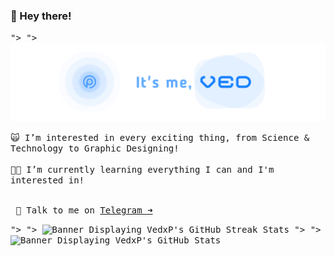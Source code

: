 ### 👋 Hey there!

<kbd><picture>
  <source media="(prefers-color-scheme: dark)" srcset="/vpbanner.png">">
  <source media="(prefers-color-scheme: light)" srcset="/vpbanner.png">">
  <img alt="Banner Saying; It's me, Ved!" src="/vpbanner.png">
</picture></kbd>

<p align="center"><kbd></kbd></p>

<kbd>
🙀 I’m interested in every exciting thing, from Science & Technology to Graphic Designing!
<br><br>👨‍🎓 I’m currently learning everything I can and I'm interested in!
</kbd>

<br><kbd>&emsp;🤙 Talk to me on [Telegram ➜](https://t.me/VedxP)&emsp;</kbd>

<p align="center"><kbd></kbd></p>

<kbd><picture>
  <source media="(prefers-color-scheme: dark)" srcset="http://github-readme-streak-stats.herokuapp.com?user=VedxP&theme=blueberry_duo&hide_border=true">">
  <source media="(prefers-color-scheme: light)" srcset="http://github-readme-streak-stats.herokuapp.com?user=VedxP&theme=blueberry_duo&hide_border=true">">
  <img alt="Banner Displaying VedxP's GitHub Streak Stats" src="http://github-readme-streak-stats.herokuapp.com?user=VedxP&theme=blueberry_duo&hide_border=true">
</picture>
<picture>
  <source media="(prefers-color-scheme: dark)" srcset="https://github-readme-stats.vercel.app/api?username=VedxP&count_private=true&show_icons=true&theme=github_dark&bg_color=00000000&border_radius=10&hide_title=true&hide_border=true">">
  <source media="(prefers-color-scheme: light)" srcset="https://github-readme-stats.vercel.app/api?username=VedxP&count_private=true&show_icons=true&theme=github_dark&bg_color=00000000&border_radius=10&hide_title=true&hide_border=true">">
  <img alt="Banner Displaying VedxP's GitHub Stats" src="https://github-readme-stats.vercel.app/api?username=VedxP&count_private=true&show_icons=true&theme=github_dark&bg_color=00000000&border_radius=10&hide_title=true&hide_border=true">
</picture></kbd>
